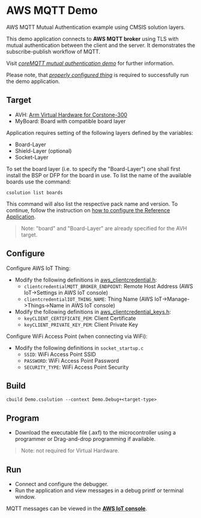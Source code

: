 # AWS MQTT Demo

AWS MQTT Mutual Authentication example using CMSIS solution layers.

This demo application connects to **AWS MQTT broker** using TLS with mutual authentication between the client and the server.
It demonstrates the subscribe-publish workflow of MQTT.

Visit [*coreMQTT mutual authentication demo*](https://docs.aws.amazon.com/freertos/latest/userguide/mqtt-demo-ma.html) for further information.

Please note, that [*properly configured thing*](https://docs.aws.amazon.com/iot/latest/developerguide/iot-moisture-create-thing.html) is required to
successfully run the demo application.

## Target

 - AVH: [Arm Virtual Hardware for Corstone-300](./Board/AVH_MPS3_Corstone-300/README.md)
 - MyBoard: Board with compatible board layer

Application requires setting of the following layers defined by the variables:
  - Board-Layer
  - Shield-Layer (optional)
  - Socket-Layer

To set the board layer (i.e. to specify the "Board-Layer") one shall first install the BSP or DFP for the board in use. To list the name of the available boards use the command:
```
csolution list boards
```
This command will also list the respective pack name and version. To continue, follow the instruction on [how to configure the Reference Application](https://github.com/Open-CMSIS-Pack/cmsis-toolbox/blob/main/docs/ReferenceApplications.md#usage).

>Note: "board" and "Board-Layer" are already specified for the AVH target.

## Configure

Configure AWS IoT Thing:
  - Modify the following definitions in [aws_clientcredential.h](amazon-freertos/demos/include/aws_clientcredential.h):
    - `clientcredentialMQTT_BROKER_ENDPOINT`: Remote Host Address (AWS IoT->Settings in AWS IoT console)
    - `clientcredentialIOT_THING_NAME`: Thing Name (AWS IoT->Manage->Things->Name in AWS IoT console)
  - Modify the following definitions in [aws_clientcredential_keys.h](amazon-freertos/demos/include/aws_clientcredential_keys.h):
    - `keyCLIENT_CERTIFICATE_PEM`: Client Certificate
    - `keyCLIENT_PRIVATE_KEY_PEM`: Client Private Key

Configure WiFi Access Point (when connecting via WiFi):
  - Modify the following definitions in `socket_startup.c`
    - `SSID`:          WiFi Access Point SSID
    - `PASSWORD`:      WiFi Access Point Password
    - `SECURITY_TYPE`: WiFi Access Point Security

## Build

```
cbuild Demo.csolution --context Demo.Debug+<target-type>
```

## Program

- Download the executable file (.axf) to the microcontroller using a programmer or Drag-and-drop programming if available.
>Note: not required for Virtual Hardware.

## Run

- Connect and configure the debugger.
- Run the application and view messages in a debug printf or terminal window.

MQTT messages can be viewed in the [**AWS IoT console**](https://docs.aws.amazon.com/iot/latest/developerguide/view-mqtt-messages.html).
